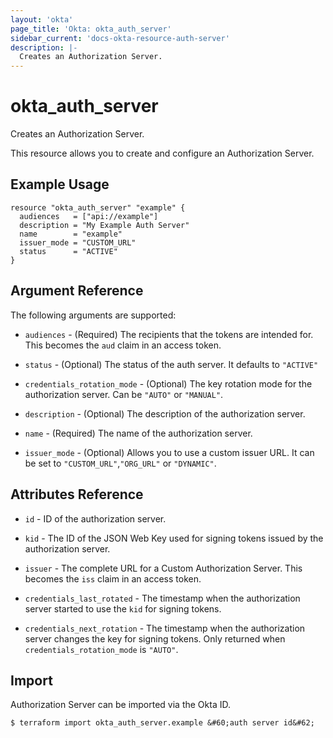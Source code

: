```yaml
---
layout: 'okta'
page_title: 'Okta: okta_auth_server'
sidebar_current: 'docs-okta-resource-auth-server'
description: |-
  Creates an Authorization Server.
---
```


# okta_auth_server

Creates an Authorization Server.

This resource allows you to create and configure an Authorization Server.

## Example Usage

```hcl
resource "okta_auth_server" "example" {
  audiences   = ["api://example"]
  description = "My Example Auth Server"
  name        = "example"
  issuer_mode = "CUSTOM_URL"
  status      = "ACTIVE"
}
```

## Argument Reference

The following arguments are supported:

- `audiences` - (Required) The recipients that the tokens are intended for. This becomes the `aud` claim in an access token.

- `status` - (Optional) The status of the auth server. It defaults to `"ACTIVE"`

- `credentials_rotation_mode` - (Optional) The key rotation mode for the authorization server. Can be `"AUTO"` or `"MANUAL"`.

- `description` - (Optional) The description of the authorization server.

- `name` - (Required) The name of the authorization server.

- `issuer_mode` - (Optional) Allows you to use a custom issuer URL. It can be set to `"CUSTOM_URL"`,`"ORG_URL"` or `"DYNAMIC"`.

## Attributes Reference

- `id` - ID of the authorization server.

- `kid` - The ID of the JSON Web Key used for signing tokens issued by the authorization server.

- `issuer` - The complete URL for a Custom Authorization Server. This becomes the `iss` claim in an access token.

- `credentials_last_rotated` - The timestamp when the authorization server started to use the `kid` for signing tokens.

- `credentials_next_rotation` - The timestamp when the authorization server changes the key for signing tokens. Only returned when `credentials_rotation_mode` is `"AUTO"`.

## Import

Authorization Server can be imported via the Okta ID.

```
$ terraform import okta_auth_server.example &#60;auth server id&#62;
```
